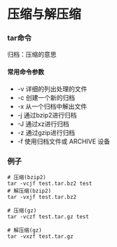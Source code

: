 # 压缩与解压缩

### tar命令
归档：压缩的意思
#### 常用命令参数

+ -v 详细的列出处理的文件
+ -c 创建一个新的归档
+ -x 从一个归档中解出文件
+ -j 通过bzip2进行归档
+ -J 通过xz进行归档
+ -z 通过gzip进行归档
+ -f 使用归档文件或 ARCHIVE 设备

### 例子
~~~
# 压缩(bzip2)
tar -vcjf test.tar.bz2 test
# 解压缩(bzip2)
tar -vxjf test.tar.bz2 

# 压缩(gz)
tar -vczf test.tar.gz test

# 解压缩(gz)
tar -vxzf test.tar.gz
~~~





